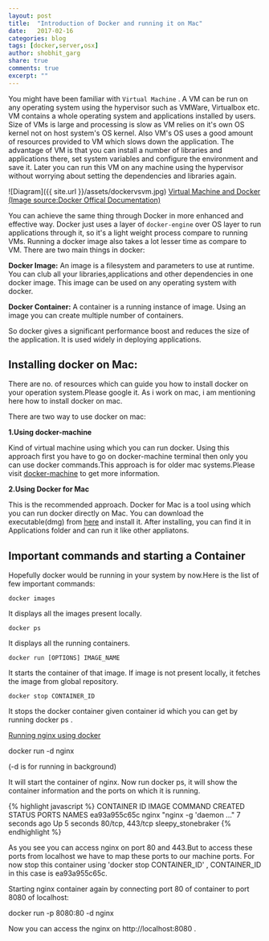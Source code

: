 ```yaml
---
layout: post
title:  "Introduction of Docker and running it on Mac"
date:   2017-02-16
categories: blog
tags: [docker,server,osx]
author: shobhit_garg
share: true
comments: true
excerpt: ""
---
```


You might have been familiar with `Virtual Machine` . A VM can be run on any operating system using the hypervisor such as VMWare, Virtualbox etc. VM contains a whole operating system and applications installed by users. Size of VMs is large and processing is slow as VM relies on it's own OS kernel not on host system's OS kernel. Also VM's OS uses a good amount of resources provided to VM which slows down the application.
The advantage of VM is that you can install a number of libraries and applications there, set system variables and configure the environment and save it. Later you can run this VM on any machine using the hypervisor without worrying about setting the dependencies and libraries again.


![Diagram]({{ site.url }}/assets/dockervsvm.jpg)
<u>Virtual Machine and Docker (Image source:Docker Offical Documentation) </u>

You can achieve the same thing through Docker in more enhanced and effective way. Docker just uses a layer of `docker-engine` over OS layer to run applications through it, so it's a light weight process compare to running VMs. Running a docker image also takes a lot lesser time as compare to VM. There are two main things in docker:

__Docker Image:__
An image is a filesystem and parameters to use at runtime. You can club all your libraries,applications and other dependencies in one docker image. This image can be used on any operating system with docker.

__Docker Container:__
A container is a running instance of image. Using an image you can create multiple number of containers.

So docker gives a significant performance boost and reduces the size of the application. It is used widely in deploying applications.


## Installing docker on Mac:

There are no. of resources which can guide you how to install docker on your operation system.Please google it. As i work on mac, i am mentioning here how to install docker on mac.

There are two way to use docker on mac:

__1.Using docker-machine__

Kind of virtual machine using which you can run docker. Using this approach first you have to go on docker-machine terminal then only you can use docker commands.This approach is for older mac systems.Please visit [docker-machine][docker-machine] to get more information.

__2.Using Docker for Mac__

This is the recommended approach. Docker for Mac is a tool using which you can run docker directly on Mac. You can download the executable(dmg) from [here][docker-for-mac] and install it. After installing, you can find it in Applications folder and can run it like other appliatons.

## Important commands and starting a Container

Hopefully docker would be running in your system by now.Here is the list of few important commands:

`docker images`

It displays all the images present locally.

`docker ps`

It displays all the running containers.

`docker run [OPTIONS] IMAGE_NAME`

It starts the container of that image. If image is not present locally, it fetches the image from global repository.

`docker stop CONTAINER_ID`

It stops the docker container given container id which you can get by running docker ps .

<u>Running nginx using docker</u>

docker run -d nginx

(-d is for running in background)

It will start the container of nginx. Now run docker ps, it will show the container information and the ports on which it is running. 

{% highlight javascript %}
CONTAINER ID        IMAGE               COMMAND                  CREATED             STATUS              PORTS               NAMES
ea93a955c65c        nginx               "nginx -g 'daemon ..."   7 seconds ago       Up 5 seconds        80/tcp, 443/tcp     sleepy_stonebraker
{% endhighlight  %}

As you see you can access nginx on port 80 and 443.But to access these ports from localhost we have to map these ports to our machine ports. For now stop this container using 'docker stop CONTAINER_ID' , CONTAINER_ID in this case is ea93a955c65c.

Starting nginx container again by connecting port 80 of container to port 8080 of localhost:

docker run  -p 8080:80 -d nginx

Now you can access the nginx on http://localhost:8080 . 

[docker-for-mac]: https://download.docker.com/mac/stable/Docker.dmg
[docker-machine]: https://docs.docker.com/machine/overview/


